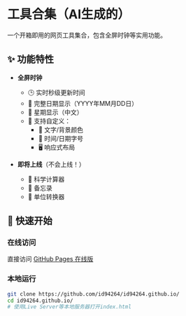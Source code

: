 # 工具合集（AI生成的）

一个开箱即用的网页工具集合，包含全屏时钟等实用功能。

## ✨ 功能特性

- ​**全屏时钟**
  - 🕒 实时秒级更新时间
  - 📅 完整日期显示（YYYY年MM月DD日）
  - 📆 星期显示（中文）
  - 🎨 支持自定义：
    - 🌈 文字/背景颜色
    - 🔢 时间/日期字号
    - 🖥️ 响应式布局

- ​**即将上线**​（不会上线！）
  - 🧮 科学计算器
  - 📝 备忘录
  - 🔄 单位转换器

## 🚀 快速开始

### 在线访问
直接访问 [GitHub Pages 在线版](https://id94264.github.io/)

### 本地运行
```bash
git clone https://github.com/id94264/id94264.github.io/
cd id94264.github.io/
# 使用Live Server等本地服务器打开index.html
